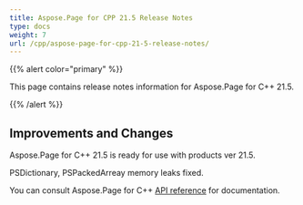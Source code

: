 ```yaml
---
title: Aspose.Page for CPP 21.5 Release Notes
type: docs
weight: 7
url: /cpp/aspose-page-for-cpp-21-5-release-notes/
---
```


{{% alert color="primary" %}}

This page contains release notes information for Aspose.Page for C++ 21.5.

{{% /alert %}}
## **Improvements and Changes**
Aspose.Page for C++ 21.5 is ready for use with products ver 21.5.

PSDictionary, PSPackedArreay memory leaks fixed.

You can consult Aspose.Page for C++ [API reference](https://apireference.aspose.com/cpp/page/) for documentation.
